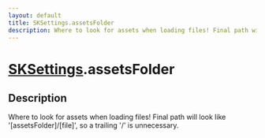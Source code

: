```yaml
---
layout: default
title: SKSettings.assetsFolder
description: Where to look for assets when loading files! Final path will look like '[assetsFolder]/[file]', so a trailing '/' is unnecessary.
---
```

# [SKSettings]({{site.url}}/Pages/Reference/SKSettings.html).assetsFolder

## Description
Where to look for assets when loading files! Final path
will look like '[assetsFolder]/[file]', so a trailing '/' is
unnecessary.

